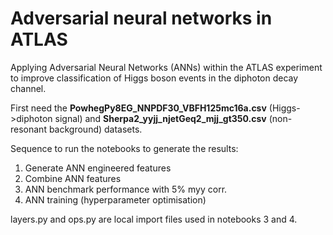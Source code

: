 # Adversarial neural networks in ATLAS
Applying Adversarial Neural Networks (ANNs) within the ATLAS experiment to improve classification of Higgs boson events in the diphoton decay channel. 

First need the <b>PowhegPy8EG_NNPDF30_VBFH125mc16a.csv</b> (Higgs->diphoton signal) and <b>Sherpa2_yyjj_njetGeq2_mjj_gt350.csv</b> (non-resonant background) datasets.

Sequence to run the notebooks to generate the results:
1. Generate ANN engineered features
2. Combine ANN features
3. ANN benchmark performance with 5% myy corr.
4. ANN training (hyperparameter optimisation)

layers.py and ops.py are local import files used in notebooks 3 and 4.
